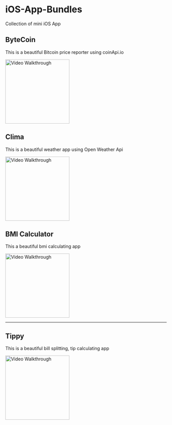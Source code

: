 # iOS-App-Bundles
Collection of mini iOS App

## ByteCoin
This is a beautiful Bitcoin price reporter using coinApi.io

<img src='http://g.recordit.co/qrf3hg5jqw.gif' title='Video Walkthrough' width='200' alt='Video Walkthrough' />

## Clima
This is a beautiful weather app using Open Weather Api

<img src='http://g.recordit.co/oa1vOqpVAk.gif' title='Video Walkthrough' width='200' alt='Video Walkthrough' />

## BMI Calculator
This a beautiful bmi calculating app 

<img src='http://g.recordit.co/u5Wu6Ms7eO.gif' title='Video Walkthrough' width='200' alt='Video Walkthrough' />
<hr/>

## Tippy
This is a beautiful bill splitting, tip calculating app

<img src='http://g.recordit.co/2MPG4h1FtI.gif' title='Video Walkthrough' width='200' alt='Video Walkthrough' />


